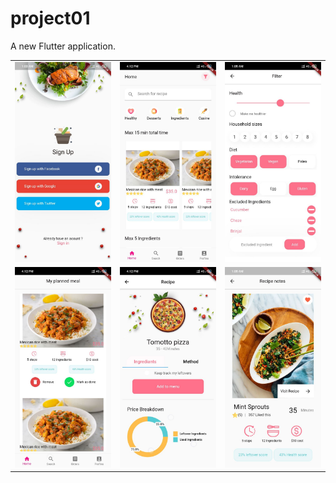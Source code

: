 # project01

A new Flutter application.

<table>
  <tr><td><img src="photo6113702714417457811.jpg"></td><td><img src="photo6124898946833820289.jpg"></td><td><img src="photo6113702714417457810.jpg"></td>
  </tr>
  <tr><td><img src="photo6124898946833820288.jpg"></td><td><img src="photo6124898946833820287.jpg"></td><td><img src="photo6113702714417457809.jpg
"></td>
  </tr>
  </table>
